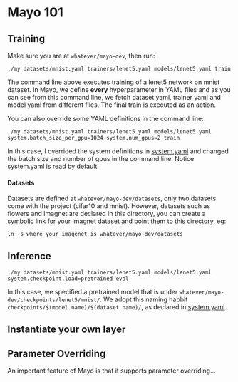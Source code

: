 # Mayo 101

## Training
Make sure you are at ```whatever/mayo-dev```, then run:

```Shell
./my datasets/mnist.yaml trainers/lenet5.yaml models/lenet5.yaml train
```
The command line above executes training of a lenet5 network on mnist dataset.
In Mayo, we define **every** hyperparameter in YAML files and as you can see
from this command line, we fetch dataset yaml, trainer yaml and model yaml
from different files.
The final train is executed as an action.

You can also override some YAML definitions in the command line:
```Shell
./my datasets/mnist.yaml trainers/lenet5.yaml models/lenet5.yaml system.batch_size_per_gpu=1024 system.num_gpus=2 train
```

In this case, I overrided the system definitions in [system.yaml](../mayo/system.yaml) and changed
the batch size and number of gpus in the command line.
Notice system.yaml is read by default.

#### Datasets
Datasets are defined at ```whatever/mayo-dev/datasets```, only two datasets
come with the project (cifar10 and mnist).
However, datasets such as flowers and imagnet are declared in this directory,
you can create a symbolic link for your imagnet dataset and point them to this
directory, eg:
```Shell
ln -s where_your_imagenet_is whatever/mayo-dev/datasets
```

## Inference
```Shell
./my datasets/mnist.yaml trainers/lenet5.yaml models/lenet5.yaml system.checkpoint.load=pretrained eval
```

In this case, we specified a pretrained model that is under ```whatever/mayo-dev/checkpoints/lenet5/mnist/```.
We adopt this naming habbit ```checkpoints/$(model.name)/$(dataset.name)/```, as
declared in [system.yaml](../mayo/system.yaml).

## Instantiate your own layer

## Parameter Overriding
An important feature of Mayo is that it supports parameter overriding...
